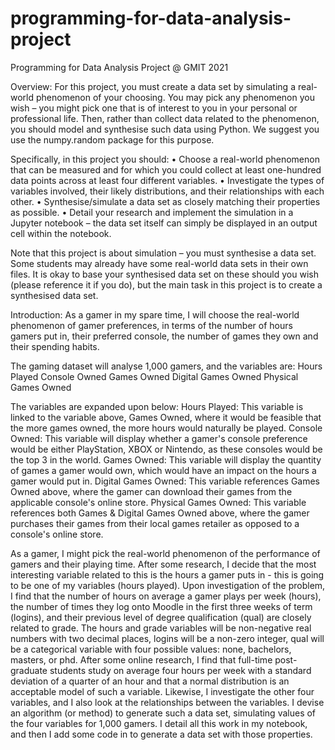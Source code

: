 # programming-for-data-analysis-project
Programming for Data Analysis Project @ GMIT 2021

Overview:
For this project, you must create a data set by simulating a real-world phenomenon of
your choosing. You may pick any phenomenon you wish – you might pick one that is
of interest to you in your personal or professional life. Then, rather than collect data
related to the phenomenon, you should model and synthesise such data using Python.
We suggest you use the numpy.random package for this purpose.

Specifically, in this project you should:
• Choose a real-world phenomenon that can be measured and for which you could
collect at least one-hundred data points across at least four different variables.
• Investigate the types of variables involved, their likely distributions, and their
relationships with each other.
• Synthesise/simulate a data set as closely matching their properties as possible.
• Detail your research and implement the simulation in a Jupyter notebook – the
data set itself can simply be displayed in an output cell within the notebook.

Note that this project is about simulation – you must synthesise a data set. Some
students may already have some real-world data sets in their own files. It is okay to
base your synthesised data set on these should you wish (please reference it if you do),
but the main task in this project is to create a synthesised data set.

Introduction:
As a gamer in my spare time, I will choose the real-world phenomenon of gamer preferences, in terms of the number of hours gamers put in, their preferred console, the number of games they own and their spending habits.

The gaming dataset will analyse 1,000 gamers, and the variables are:
    Hours Played
    Console Owned
    Games Owned
    Digital Games Owned
    Physical Games Owned

The variables are expanded upon below:
    Hours Played:
    This variable is linked to the variable above, Games Owned, where it would be feasible that the more games owned, the more hours would naturally be played.
    Console Owned:
    This variable will display whether a gamer's console preference would be either PlayStation, XBOX or Nintendo, as these consoles would be the top 3 in the world.
    Games Owned:
    This variable will display the quantity of games a gamer would own, which would have an impact on the hours a gamer would put in.
    Digital Games Owned:
    This variable references Games Owned above, where the gamer can download their games from the applicable console's online store.
    Physical Games Owned:
    This variable references both Games & Digital Games Owned above, where the gamer purchases their games from their local games retailer as opposed to a console's online store.

As a gamer, I might pick the real-world phenomenon of the performance of gamers and their playing time. After some research, I decide that the most interesting variable related to this is the hours a gamer puts in - this is going to be one of my variables (hours played).
Upon investigation of the problem, I find that the number of hours on average a gamer plays per week (hours), the number of times they log onto Moodle in the
first three weeks of term (logins), and their previous level of degree qualification (qual) are closely related to grade.
The hours and grade variables will be non-negative real
numbers with two decimal places,
logins will be a non-zero integer,
qual will be a categorical variable with four possible values: none, bachelors, masters, or phd.
After some online research, I find that full-time post-graduate students study on average four hours per week with a standard deviation of a quarter of an hour and that a normal distribution is an acceptable model of such a variable.
Likewise, I investigate the other four variables, and I also look at the relationships between the variables. I devise an algorithm (or method) to generate such a data set, simulating values of the four variables for 1,000 gamers.
I detail all this work in my notebook, and then I add some code in to generate a data set with those properties.